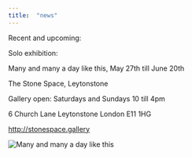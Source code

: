 ```yaml
---
title:  "news"
---
```

Recent and upcoming:

Solo exhibition: 

Many and many a day like this, May 27th till June 20th

The Stone Space, Leytonstone

Gallery open: Saturdays and Sundays 10 till 4pm

6 Church Lane
Leytonstone
London E11 1HG

http://stonespace.gallery

![Many and many a day like this](manyandmany.jpg)
